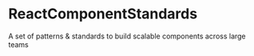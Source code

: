 # ReactComponentStandards
A set of patterns & standards to build scalable components across large teams
